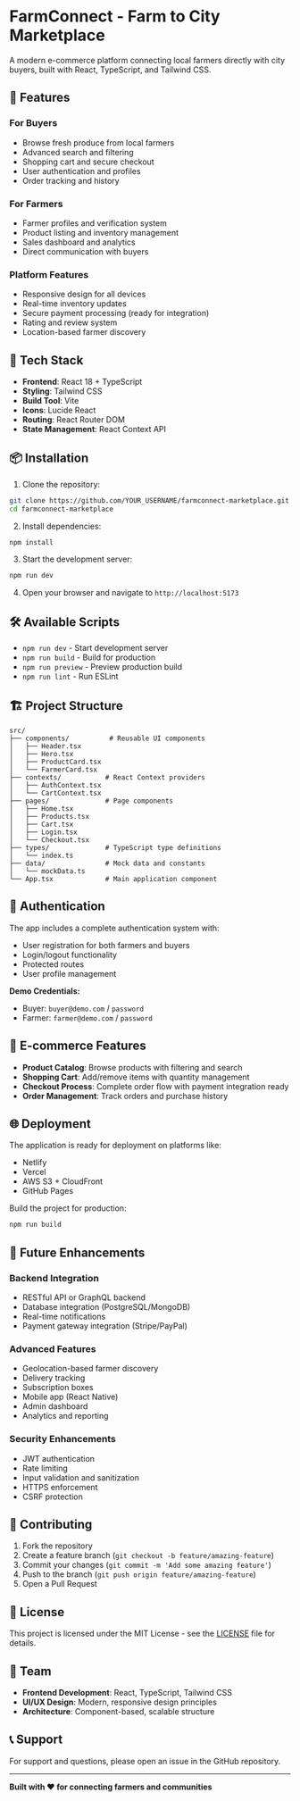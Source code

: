 # FarmConnect - Farm to City Marketplace

A modern e-commerce platform connecting local farmers directly with city buyers, built with React, TypeScript, and Tailwind CSS.

## 🌱 Features

### For Buyers
- Browse fresh produce from local farmers
- Advanced search and filtering
- Shopping cart and secure checkout
- User authentication and profiles
- Order tracking and history

### For Farmers
- Farmer profiles and verification system
- Product listing and inventory management
- Sales dashboard and analytics
- Direct communication with buyers

### Platform Features
- Responsive design for all devices
- Real-time inventory updates
- Secure payment processing (ready for integration)
- Rating and review system
- Location-based farmer discovery

## 🚀 Tech Stack

- **Frontend**: React 18 + TypeScript
- **Styling**: Tailwind CSS
- **Build Tool**: Vite
- **Icons**: Lucide React
- **Routing**: React Router DOM
- **State Management**: React Context API

## 📦 Installation

1. Clone the repository:
```bash
git clone https://github.com/YOUR_USERNAME/farmconnect-marketplace.git
cd farmconnect-marketplace
```

2. Install dependencies:
```bash
npm install
```

3. Start the development server:
```bash
npm run dev
```

4. Open your browser and navigate to `http://localhost:5173`

## 🛠️ Available Scripts

- `npm run dev` - Start development server
- `npm run build` - Build for production
- `npm run preview` - Preview production build
- `npm run lint` - Run ESLint

## 🏗️ Project Structure

```
src/
├── components/          # Reusable UI components
│   ├── Header.tsx
│   ├── Hero.tsx
│   ├── ProductCard.tsx
│   └── FarmerCard.tsx
├── contexts/           # React Context providers
│   ├── AuthContext.tsx
│   └── CartContext.tsx
├── pages/              # Page components
│   ├── Home.tsx
│   ├── Products.tsx
│   ├── Cart.tsx
│   ├── Login.tsx
│   └── Checkout.tsx
├── types/              # TypeScript type definitions
│   └── index.ts
├── data/               # Mock data and constants
│   └── mockData.ts
└── App.tsx             # Main application component
```

## 🔐 Authentication

The app includes a complete authentication system with:
- User registration for both farmers and buyers
- Login/logout functionality
- Protected routes
- User profile management

**Demo Credentials:**
- Buyer: `buyer@demo.com` / `password`
- Farmer: `farmer@demo.com` / `password`

## 🛒 E-commerce Features

- **Product Catalog**: Browse products with filtering and search
- **Shopping Cart**: Add/remove items with quantity management
- **Checkout Process**: Complete order flow with payment integration ready
- **Order Management**: Track orders and purchase history

## 🌐 Deployment

The application is ready for deployment on platforms like:
- Netlify
- Vercel
- AWS S3 + CloudFront
- GitHub Pages

Build the project for production:
```bash
npm run build
```

## 🔮 Future Enhancements

### Backend Integration
- RESTful API or GraphQL backend
- Database integration (PostgreSQL/MongoDB)
- Real-time notifications
- Payment gateway integration (Stripe/PayPal)

### Advanced Features
- Geolocation-based farmer discovery
- Delivery tracking
- Subscription boxes
- Mobile app (React Native)
- Admin dashboard
- Analytics and reporting

### Security Enhancements
- JWT authentication
- Rate limiting
- Input validation and sanitization
- HTTPS enforcement
- CSRF protection

## 🤝 Contributing

1. Fork the repository
2. Create a feature branch (`git checkout -b feature/amazing-feature`)
3. Commit your changes (`git commit -m 'Add some amazing feature'`)
4. Push to the branch (`git push origin feature/amazing-feature`)
5. Open a Pull Request

## 📝 License

This project is licensed under the MIT License - see the [LICENSE](LICENSE) file for details.

## 👥 Team

- **Frontend Development**: React, TypeScript, Tailwind CSS
- **UI/UX Design**: Modern, responsive design principles
- **Architecture**: Component-based, scalable structure

## 📞 Support

For support and questions, please open an issue in the GitHub repository.

---

**Built with ❤️ for connecting farmers and communities**